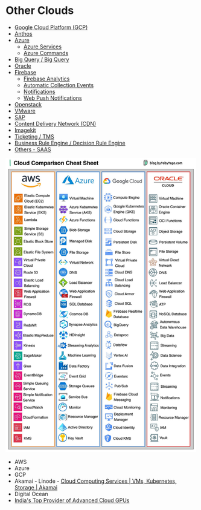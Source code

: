 # Other Clouds

- [Google Cloud Platform (GCP)](google-cloud-platform)
- [Anthos](anthos)
- [Azure](azure/readme.md)
  - [Azure Services](azure/services)
  - [Azure Commands](azure/commands)
- [Big Query / Big Query](bigquery-big-query)
- [Oracle](oracle)
- [Firebase](firebase/readme.md)
  - [Firebase Analytics](firebase/firebase-analytics)
  - [Automatic Collection Events](firebase/automatic-collected-events)
  - [Notifications](firebase/notifications)
  - [Web Push Notifications](cloud/others/firebase/web-push-notifications.md)
- [Openstack](openstack)
- [VMware](cloud/others/vmware.md)
- [SAP](cloud/others/sap.md)
- [Content Delivery Network (CDN)](cloud/others/cdn-content-delivery-network.md)
- [Imagekit](cloud/others/imagekit.md)
- [Ticketing / TMS](ticketing-tms)
- [Business Rule Engine / Decision Rule Engine](business-rule-engine)
- [Others - SAAS](others-saas)

![cloud-comparision](../../media/Pasted%20image%2020231216002914.png)

- AWS
- Azure
- GCP
- Akamai - Linode - [Cloud Computing Services | VMs, Kubernetes, Storage | Akamai](https://www.linode.com/)
- Digital Ocean
- [India's Top Provider of Advanced Cloud GPUs](https://www.e2enetworks.com/)
